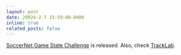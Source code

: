 ```yaml
---
layout: post
date: 20024-2-7 15:59:00-0400
inline: true
related_posts: false
---
```


<a href='https://github.com/SoccerNet/sn-gamestate'>SoccerNet Game State Challenge</a> is released. Also, check <a href='https://github.com/TrackingLaboratory/tracklab'>TrackLab</a>.
